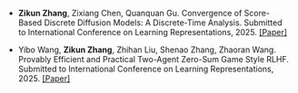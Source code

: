 - <strong>Zikun Zhang</strong>, Zixiang Chen, Quanquan Gu. Convergence of Score-Based Discrete Diffusion Models: A Discrete-Time Analysis. Submitted to International Conference on Learning Representations, 2025. [[Paper]]()

- Yibo Wang, <strong>Zikun Zhang</strong>, Zhihan Liu, Shenao Zhang, Zhaoran Wang. Provably Efficient and Practical Two-Agent Zero-Sum Game Style RLHF. Submitted to International Conference on Learning Representations, 2025. [[Paper]]()
